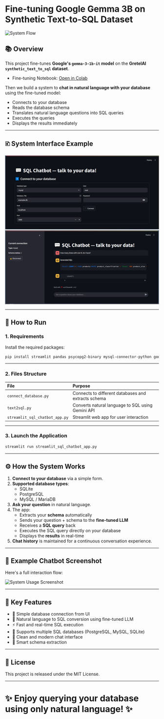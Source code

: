 # Fine-tuning Google Gemma 3B on Synthetic Text-to-SQL Dataset

![System Flow](./aea3a320-f6a5-44bb-a5e6-9a3d6d73eac4.png)

## 📚 Overview

This project fine-tunes **Google's `gemma-3-1b-it` model** on the **GretelAI `synthetic_text_to_sql` dataset**.

- Fine-tuning Notebook: [Open in Colab](https://colab.research.google.com/drive/1mRYAVqm9VPc0rZ9TTKDpFi_falj_QB6_?usp=sharing)

Then we build a system to **chat in natural language with your database** using the fine-tuned model:
- Connects to your database
- Reads the database schema
- Translates natural language questions into SQL queries
- Executes the queries
- Displays the results immediately

---

## 🗈️ System Interface Example

![Invoice Upload](./images/screenshot_1.png)
![Invoice Upload](./images/screenshot_2.png)

---

## 🚀 How to Run

### 1. Requirements

Install the required packages:

```bash
pip install streamlit pandas psycopg2-binary mysql-connector-python google-genai json-repair
```

---

### 2. Files Structure

| File | Purpose |
|:----|:--------|
| `connect_database.py` | Connects to different databases and extracts schema |
| `text2sql.py` | Converts natural language to SQL using Gemini API |
| `streamlit_sql_chatbot_app.py` | Streamlit web app for user interaction |

---

### 3. Launch the Application

```bash
streamlit run streamlit_sql_chatbot_app.py
```

---

## ⚙️ How the System Works

1. **Connect to your database** via a simple form.
2. **Supported database types**:
   - SQLite
   - PostgreSQL
   - MySQL / MariaDB
3. **Ask your question** in natural language.
4. The app:
   - Extracts your **schema** automatically
   - Sends your question + schema to the **fine-tuned LLM**
   - Receives a **SQL query** back
   - Executes the SQL query directly on your database
   - Displays the **results** in real-time
5. **Chat history** is maintained for a continuous conversation experience.

---

## 🧹 Example Chatbot Screenshot

Here's a full interaction flow:

![System Usage Screenshot](./aea3a320-f6a5-44bb-a5e6-9a3d6d73eac4.png)

---

## 💬 Key Features

- 🔌 Simple database connection from UI
- 🤖 Natural language to SQL conversion using fine-tuned LLM
- ⚡ Fast and real-time SQL execution
- 💃 Supports multiple SQL databases (PostgreSQL, MySQL, SQLite)
- 🌟 Clean and modern chat interface
- 🧪 Smart schema extraction

---

## 📜 License

This project is released under the MIT License.

---

# ✨ Enjoy querying your database using only natural language! ✨


